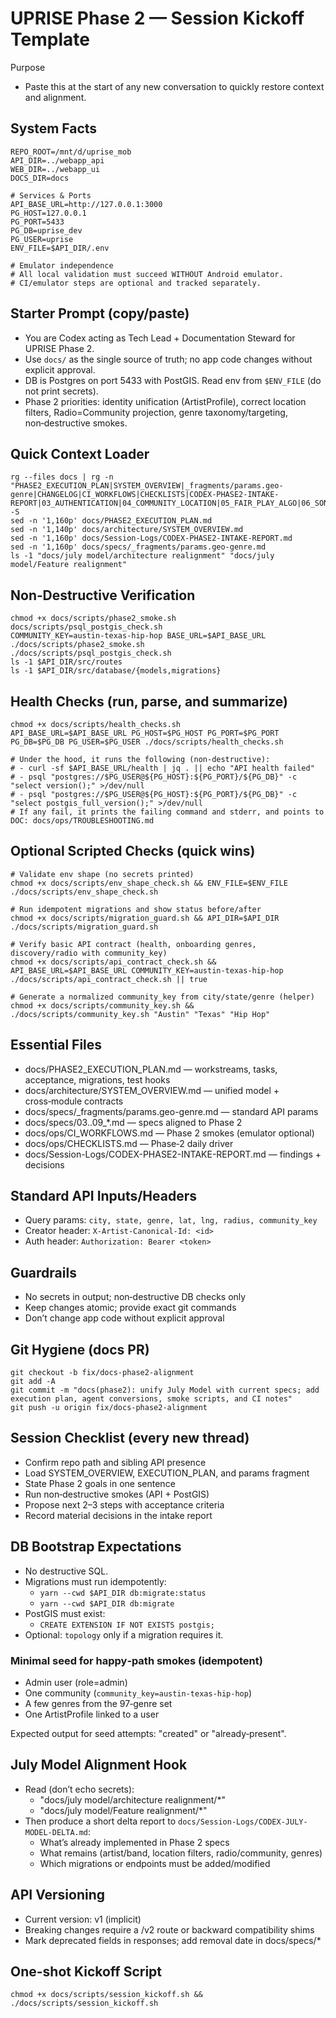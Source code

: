 # UPRISE Phase 2 — Session Kickoff Template

Purpose
- Paste this at the start of any new conversation to quickly restore context and alignment.

## System Facts
```
REPO_ROOT=/mnt/d/uprise_mob
API_DIR=../webapp_api
WEB_DIR=../webapp_ui
DOCS_DIR=docs

# Services & Ports
API_BASE_URL=http://127.0.0.1:3000
PG_HOST=127.0.0.1
PG_PORT=5433
PG_DB=uprise_dev
PG_USER=uprise
ENV_FILE=$API_DIR/.env

# Emulator independence
# All local validation must succeed WITHOUT Android emulator.
# CI/emulator steps are optional and tracked separately.
```

## Starter Prompt (copy/paste)
- You are Codex acting as Tech Lead + Documentation Steward for UPRISE Phase 2.
- Use `docs/` as the single source of truth; no app code changes without explicit approval.
- DB is Postgres on port 5433 with PostGIS. Read env from `$ENV_FILE` (do not print secrets).
- Phase 2 priorities: identity unification (ArtistProfile), correct location filters, Radio=Community projection, genre taxonomy/targeting, non‑destructive smokes.

## Quick Context Loader
```
rg --files docs | rg -n "PHASE2_EXECUTION_PLAN|SYSTEM_OVERVIEW|_fragments/params.geo-genre|CHANGELOG|CI_WORKFLOWS|CHECKLISTS|CODEX-PHASE2-INTAKE-REPORT|03_AUTHENTICATION|04_COMMUNITY_LOCATION|05_FAIR_PLAY_ALGO|06_SONG_MANAGEMENT|07_DISCOVERY_MAP|08_EVENTS|09_PROMOTIONS_BUSINESS" -S
sed -n '1,160p' docs/PHASE2_EXECUTION_PLAN.md
sed -n '1,140p' docs/architecture/SYSTEM_OVERVIEW.md
sed -n '1,160p' docs/Session-Logs/CODEX-PHASE2-INTAKE-REPORT.md
sed -n '1,160p' docs/specs/_fragments/params.geo-genre.md
ls -1 "docs/july model/architecture realignment" "docs/july model/Feature realignment"
```

## Non‑Destructive Verification
```
chmod +x docs/scripts/phase2_smoke.sh docs/scripts/psql_postgis_check.sh
COMMUNITY_KEY=austin-texas-hip-hop BASE_URL=$API_BASE_URL ./docs/scripts/phase2_smoke.sh
./docs/scripts/psql_postgis_check.sh
ls -1 $API_DIR/src/routes
ls -1 $API_DIR/src/database/{models,migrations}
```

## Health Checks (run, parse, and summarize)
```
chmod +x docs/scripts/health_checks.sh
API_BASE_URL=$API_BASE_URL PG_HOST=$PG_HOST PG_PORT=$PG_PORT PG_DB=$PG_DB PG_USER=$PG_USER ./docs/scripts/health_checks.sh

# Under the hood, it runs the following (non-destructive):
# - curl -sf $API_BASE_URL/health | jq . || echo "API health failed"
# - psql "postgres://$PG_USER@${PG_HOST}:${PG_PORT}/${PG_DB}" -c "select version();" >/dev/null
# - psql "postgres://$PG_USER@${PG_HOST}:${PG_PORT}/${PG_DB}" -c "select postgis_full_version();" >/dev/null
# If any fail, it prints the failing command and stderr, and points to DOC: docs/ops/TROUBLESHOOTING.md
```

## Optional Scripted Checks (quick wins)
```
# Validate env shape (no secrets printed)
chmod +x docs/scripts/env_shape_check.sh && ENV_FILE=$ENV_FILE ./docs/scripts/env_shape_check.sh

# Run idempotent migrations and show status before/after
chmod +x docs/scripts/migration_guard.sh && API_DIR=$API_DIR ./docs/scripts/migration_guard.sh

# Verify basic API contract (health, onboarding genres, discovery/radio with community_key)
chmod +x docs/scripts/api_contract_check.sh && API_BASE_URL=$API_BASE_URL COMMUNITY_KEY=austin-texas-hip-hop ./docs/scripts/api_contract_check.sh || true

# Generate a normalized community_key from city/state/genre (helper)
chmod +x docs/scripts/community_key.sh && ./docs/scripts/community_key.sh "Austin" "Texas" "Hip Hop"
```

## Essential Files
- docs/PHASE2_EXECUTION_PLAN.md — workstreams, tasks, acceptance, migrations, test hooks
- docs/architecture/SYSTEM_OVERVIEW.md — unified model + cross‑module contracts
- docs/specs/_fragments/params.geo-genre.md — standard API params
- docs/specs/03..09_*.md — specs aligned to Phase 2
- docs/ops/CI_WORKFLOWS.md — Phase 2 smokes (emulator optional)
- docs/ops/CHECKLISTS.md — Phase‑2 daily driver
- docs/Session-Logs/CODEX-PHASE2-INTAKE-REPORT.md — findings + decisions

## Standard API Inputs/Headers
- Query params: `city, state, genre, lat, lng, radius, community_key`
- Creator header: `X-Artist-Canonical-Id: <id>`
- Auth header: `Authorization: Bearer <token>`

## Guardrails
- No secrets in output; non‑destructive DB checks only
- Keep changes atomic; provide exact git commands
- Don’t change app code without explicit approval

## Git Hygiene (docs PR)
```
git checkout -b fix/docs-phase2-alignment
git add -A
git commit -m "docs(phase2): unify July Model with current specs; add execution plan, agent conversions, smoke scripts, and CI notes"
git push -u origin fix/docs-phase2-alignment
```

## Session Checklist (every new thread)
- Confirm repo path and sibling API presence
- Load SYSTEM_OVERVIEW, EXECUTION_PLAN, and params fragment
- State Phase 2 goals in one sentence
- Run non‑destructive smokes (API + PostGIS)
- Propose next 2–3 steps with acceptance criteria
- Record material decisions in the intake report

## DB Bootstrap Expectations
- No destructive SQL.
- Migrations must run idempotently:
  - `yarn --cwd $API_DIR db:migrate:status`
  - `yarn --cwd $API_DIR db:migrate`
- PostGIS must exist:
  - `CREATE EXTENSION IF NOT EXISTS postgis;`
- Optional: `topology` only if a migration requires it.

### Minimal seed for happy‑path smokes (idempotent)
- Admin user (role=admin)
- One community (`community_key=austin-texas-hip-hop`)
- A few genres from the 97‑genre set
- One ArtistProfile linked to a user

Expected output for seed attempts: "created" or "already‑present".

## July Model Alignment Hook
- Read (don’t echo secrets):
  - "docs/july model/architecture realignment/*"
  - "docs/july model/Feature realignment/*"
- Then produce a short delta report to `docs/Session-Logs/CODEX-JULY-MODEL-DELTA.md`:
  - What’s already implemented in Phase 2 specs
  - What remains (artist/band, location filters, radio/community, genres)
  - Which migrations or endpoints must be added/modified

## API Versioning
- Current version: v1 (implicit)
- Breaking changes require a /v2 route or backward compatibility shims
- Mark deprecated fields in responses; add removal date in docs/specs/*

## One-shot Kickoff Script
```
chmod +x docs/scripts/session_kickoff.sh && ./docs/scripts/session_kickoff.sh
```
